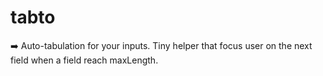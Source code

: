 # tabto
:arrow_right: Auto-tabulation for your inputs. Tiny helper that focus user on the next field when a field reach maxLength.
